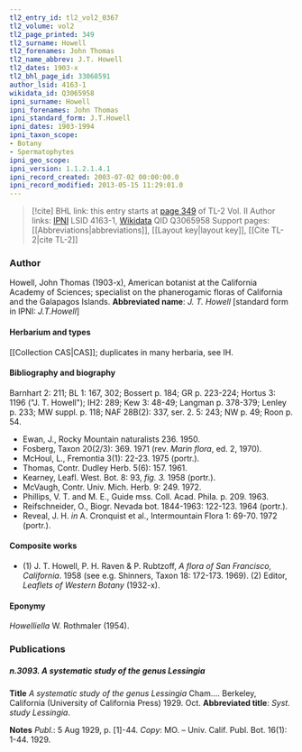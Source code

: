 ```yaml
---
tl2_entry_id: tl2_vol2_0367
tl2_volume: vol2
tl2_page_printed: 349
tl2_surname: Howell
tl2_forenames: John Thomas
tl2_name_abbrev: J.T. Howell
tl2_dates: 1903-x
tl2_bhl_page_id: 33068591
author_lsid: 4163-1
wikidata_id: Q3065958
ipni_surname: Howell
ipni_forenames: John Thomas
ipni_standard_form: J.T.Howell
ipni_dates: 1903-1994
ipni_taxon_scope: 
- Botany
- Spermatophytes
ipni_geo_scope: 
ipni_version: 1.1.2.1.4.1
ipni_record_created: 2003-07-02 00:00:00.0
ipni_record_modified: 2013-05-15 11:29:01.0
---
```


> [!cite] BHL link: this entry starts at [page 349](https://www.biodiversitylibrary.org/page/33068591) of TL-2 Vol. II
> Author links: [IPNI](https://www.ipni.org/a/4163-1) LSID 4163-1, [Wikidata](https://www.wikidata.org/wiki/Q3065958) QID Q3065958
> Support pages: [[Abbreviations|abbreviations]], [[Layout key|layout key]], [[Cite TL-2|cite TL-2]]

### Author

Howell, John Thomas (1903-x), American botanist at the California Academy of Sciences; specialist on the phanerogamic floras of California and the Galapagos Islands. 
**Abbreviated name**: *J. T. Howell* \[standard form in IPNI: *J.T.Howell*\]

#### Herbarium and types

[[Collection CAS|CAS]]; duplicates in many herbaria, see IH.

#### Bibliography and biography

Barnhart 2: 211; BL 1: 167, 302; Bossert p. 184; GR p. 223-224; Hortus 3: 1196 ("J. T. Howell"); IH2: 289; Kew 3: 48-49; Langman p. 378-379; Lenley p. 233; MW suppl. p. 118; NAF 28B(2): 337, ser. 2. 5: 243; NW p. 49; Roon p. 54.
- Ewan, J., Rocky Mountain naturalists 236. 1950.
- Fosberg, Taxon 20(2/3): 369. 1971 (rev. *Marin flora*, ed. 2, 1970).
- McHoul, L., Fremontia 3(1): 22-23. 1975 (portr.).
- Thomas, Contr. Dudley Herb. 5(6): 157. 1961.
- Kearney, Leafl. West. Bot. 8: 93, *fig. 3.* 1958 (portr.).
- McVaugh, Contr. Univ. Mich. Herb. 9: 249. 1972.
- Phillips, V. T. and M. E., Guide mss. Coll. Acad. Phila. p. 209. 1963.
- Reifschneider, O., Biogr. Nevada bot. 1844-1963: 122-123. 1964 (portr.).
- Reveal, J. H. *in* A. Cronquist et al., Intermountain Flora 1: 69-70. 1972 (portr.).

#### Composite works

- (1) J. T. Howell, P. H. Raven & P. Rubtzoff, *A flora of San Francisco, California*. 1958 (see e.g. Shinners, Taxon 18: 172-173. 1969). (2) Editor, *Leaflets of Western Botany* (1932-x).

#### Eponymy

*Howelliella* W. Rothmaler (1954).

### Publications

##### n.3093. A systematic study of the genus Lessingia

**Title**
*A systematic study of the genus Lessingia* Cham.... Berkeley, California (University of California Press) 1929. Oct.
**Abbreviated title**: *Syst. study Lessingia*.

**Notes**
*Publ*.: 5 Aug 1929, p. \[1\]-44. *Copy*: MO. – Univ. Calif. Publ. Bot. 16(1): 1-44. 1929.

